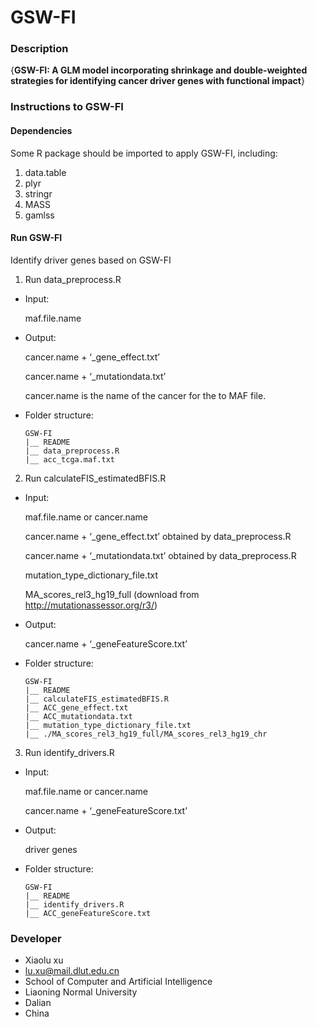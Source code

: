 # GSW-FI

### Description
{**GSW-FI: A GLM model incorporating shrinkage and double-weighted strategies for identifying cancer driver genes with functional impact**}

### Instructions to GSW-FI

#### Dependencies
Some R package should be imported to apply GSW-FI, including:

1.  data.table
2.  plyr
3.  stringr
4.  MASS
5.  gamlss

#### Run GSW-FI
Identify driver genes based on GSW-FI

1.  Run data_preprocess.R

- Input: 
    
    maf.file.name

- Output: 
    
    cancer.name + ‘_gene_effect.txt’

    cancer.name + ‘_mutationdata.txt’
   
    cancer.name is the name of the cancer for the to MAF file.

- Folder structure:

    ```
    GSW-FI
    |__ README
    |__ data_preprocess.R
    |__ acc_tcga.maf.txt
    ```

2.  Run calculateFIS_estimatedBFIS.R

- Input: 

    maf.file.name or cancer.name

    cancer.name + ‘_gene_effect.txt’ obtained by data_preprocess.R

    cancer.name + ‘_mutationdata.txt’ obtained by data_preprocess.R

    mutation_type_dictionary_file.txt

    MA_scores_rel3_hg19_full (download from http://mutationassessor.org/r3/)

- Output: 

    cancer.name + ‘_geneFeatureScore.txt’
    
- Folder structure:

    ```
    GSW-FI
    |__ README
    |__ calculateFIS_estimatedBFIS.R
    |__ ACC_gene_effect.txt
    |__ ACC_mutationdata.txt
    |__ mutation_type_dictionary_file.txt
    |__ ./MA_scores_rel3_hg19_full/MA_scores_rel3_hg19_chr
    ```

3.  Run identify_drivers.R

- Input: 

    maf.file.name or cancer.name

    cancer.name + ‘_geneFeatureScore.txt’

- Output: 

    driver genes
    
- Folder structure:

    ```
    GSW-FI
    |__ README
    |__ identify_drivers.R
    |__ ACC_geneFeatureScore.txt
    ```

### Developer

- Xiaolu xu
- lu.xu@mail.dlut.edu.cn 
- School of Computer and Artificial Intelligence
- Liaoning Normal University
- Dalian
- China